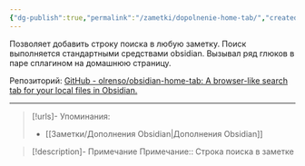 ```yaml
---
{"dg-publish":true,"permalink":"/zametki/dopolnenie-home-tab/","created":"2024-07-10 01:24","updated":"2024-10-09T19:51:16+03:00"}
---
```


Позволяет добавить строку поиска в любую заметку. Поиск выполняется стандартными средствами obsidian. Вызывал ряд глюков в паре сплагином на домашнюю страницу.

Репозиторий: [GitHub - olrenso/obsidian-home-tab: A browser-like search tab for your local files in Obsidian.](https://github.com/olrenso/obsidian-home-tab)

---
> [!urls]- Упоминания:
> - [[Заметки/Дополнения Obsidian\|Дополнения Obsidian]]

> [!description]- Примечание
> Примечание:: Строка поиска в заметке